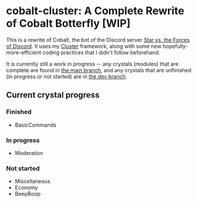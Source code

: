 # cobalt-cluster: A Complete Rewrite of Cobalt Botterfly [WIP]

This is a rewrite of Cobalt, the bot of the Discord server
[Star vs. the Forces of Discord](https://discord.gg/svtfoe). It uses my [Cluster](https://github.com/410757864530-dead-salmonids/cluster) framework, along with some new hopefully-more-efficient
coding practices that I didn't follow beforehand.

It is currently still a work in progress -- any crystals (modules) that are complete are found in
[the main branch](src/crystals/main), and any crystals that are unfinished (in progress or
not started) are in [the dev branch](src/crystals/dev).

## Current crystal progress

### Finished

+ BasicCommands

### In progress

+ Moderation

### Not started

+ Miscellaneous
+ Economy
+ BeepBoop